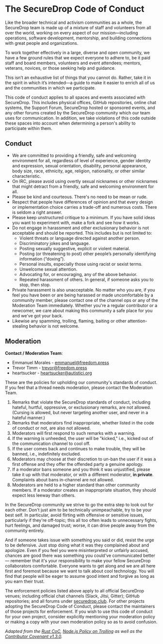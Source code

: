# The SecureDrop Code of Conduct

Like the broader technical and activism communities as a whole, the SecureDrop team is made up of a mixture of staff and volunteers from all over the world, working on every aspect of our mission—including operations, software development, mentorship, and building connections with great people and organizations.

To work together effectively in a large, diverse and open community, we have a few ground rules that we expect everyone to adhere to, be it paid staff and board members, volunteers and event attendees; mentors, veterans, novices, or those seeking help and guidance.

This isn’t an exhaustive list of things that you cannot do. Rather, take it in the spirit in which it’s intended—a guide to make it easier to enrich all of us and the communities in which we participate.

This code of conduct applies to all spaces and events associated with SecureDrop. This includes physical offices, GitHub repositories, online chat systems, the Support Forum, SecureDrop hosted or sponsored events, and any other forums created by the SecureDrop community which our team uses for communication. In addition, we take violations of this code outside these spaces into account when determining a person's ability to participate within them.

## Conduct

* We are committed to providing a friendly, safe and welcoming environment for all, regardless of level of experience, gender identity and expression, sexual orientation, disability, personal appearance, body size, race, ethnicity, age, religion, nationality, or other similar characteristic.
* On IRC, please avoid using overtly sexual nicknames or other nicknames that might detract from a friendly, safe and welcoming environment for all.
* Please be kind and courteous. There's no need to be mean or rude.
* Respect that people have differences of opinion and that every design or implementation choice carries a trade-off and numerous costs. There is seldom a right answer.
* Please keep unstructured critique to a minimum. If you have solid ideas you want to experiment with, make a fork and see how it works.
* Do not engage in harassment and other exclusionary behavior is not acceptable and should be reported. This includes but is not limited to:
    * Violent threats or language directed against another person.
    * Discriminatory jokes and language.
    * Posting sexually suggestive, explicit or violent material.
    * Posting (or threatening to post) other people’s personally identifying information (“doxing”).
    * Personal insults, especially those using racist or sexist terms.
    * Unwelcome sexual attention.
    * Advocating for, or encouraging, any of the above behavior.
    * Repeated harassment of others. In general, if someone asks you to stop, then stop.
* Private harassment is also unacceptable. No matter who you are, if you feel you have been or are being harassed or made uncomfortable by a community member, please contact one of the channel ops or any of the Moderation Team immediately. Whether you're a regular contributor or a newcomer, we care about making this community a safe place for you and we've got your back.
* Likewise any spamming, trolling, flaming, baiting or other attention-stealing behavior is not welcome.

## Moderation

**Contact / Moderation Team**:
- Emmanuel Morales - [emmanuel@freedom.press](mailto:emmanuel@freedom.press)
- Trevor Timm - [trevor@freedom.press](trevor@freedom.press)
- heartsucker - [heartsucker@autistici.org](mailto:heartsucker@autistici.org)

These are the policies for upholding our community's standards of conduct. If you feel that a thread needs moderation, please contact the Moderation Team.

1. Remarks that violate the SecureDrop standards of conduct, including hateful, hurtful, oppressive, or exclusionary remarks, are not allowed. (Cursing is allowed, but never targeting another user, and never in a hateful manner.)
2. Remarks that moderators find inappropriate, whether listed in the code of conduct or not, are also not allowed.
3. Moderators will first respond to such remarks with a warning.
4. If the warning is unheeded, the user will be "kicked," i.e., kicked out of the communication channel to cool off.
5. If the user comes back and continues to make trouble, they will be banned, i.e., indefinitely excluded.
6. Moderators may choose at their discretion to un-ban the user if it was a first offense and they offer the offended party a genuine apology.
7. If a moderator bans someone and you think it was unjustified, please take it up with that moderator, or with a different moderator, **in private**. Complaints about bans in-channel are not allowed.
8. Moderators are held to a higher standard than other community members. If a moderator creates an inappropriate situation, they should expect less leeway than others.

In the SecureDrop community we strive to go the extra step to look out for each other. Don't just aim to be technically unimpeachable, try to be your best self. In particular, avoid flirting with offensive or sensitive issues, particularly if they're off-topic; this all too often leads to unnecessary fights, hurt feelings, and damaged trust; worse, it can drive people away from the community entirely.

And if someone takes issue with something you said or did, resist the urge to be defensive. Just stop doing what it was they complained about and apologize. Even if you feel you were misinterpreted or unfairly accused, chances are good there was something you could've communicated better — remember that it's your responsibility to make your fellow SecureDrop collaborators comfortable. Everyone wants to get along and we are all here first and foremost because we want to talk about cool technology. You will find that people will be eager to assume good intent and forgive as long as you earn their trust.

The enforcement policies listed above apply to all official SecureDrop venues; including official chat channels (Slack, Jitsi, Gitter); GitHub repositories; and all forums under [securedrop.club](https://securedrop.club). For other projects adopting the SecureDrop Code of Conduct, please contact the maintainers of those projects for enforcement. If you wish to use this code of conduct for your own project, consider explicitly mentioning your moderation policy or making a copy with your own moderation policy so as to avoid confusion.

*Adapted from the [Rust CoC][rust-coc], [Node.js Policy on Trolling][node-policy] as well as the [Contributor Covenant v1.3.0][contributor-covenant].*

[rust-coc]: https://www.rust-lang.org/en-US/conduct.html
[node-policy]: https://www.rust-lang.org/en-US/conduct.html
[contributor-covenant]: https://www.rust-lang.org/en-US/conduct.html
